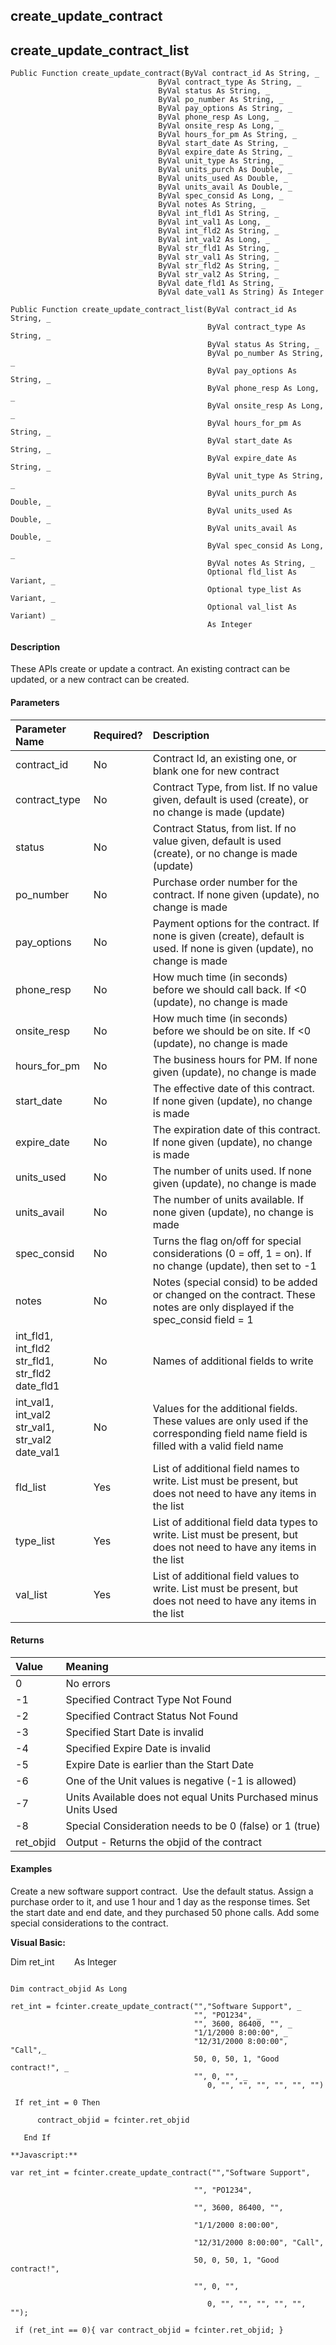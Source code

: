 create_update_contract
------------------------

create_update_contract_list
-----------------------------

```
Public Function create_update_contract(ByVal contract_id As String, _
                                 ByVal contract_type As String, _
                                 ByVal status As String, _
                                 ByVal po_number As String, _
                                 ByVal pay_options As String, _
                                 ByVal phone_resp As Long, _
                                 ByVal onsite_resp As Long, _
                                 ByVal hours_for_pm As String, _
                                 ByVal start_date As String, _
                                 ByVal expire_date As String, _
                                 ByVal unit_type As String, _
                                 ByVal units_purch As Double, _
                                 ByVal units_used As Double, _
                                 ByVal units_avail As Double, _
                                 ByVal spec_consid As Long, _
                                 ByVal notes As String, _
                                 ByVal int_fld1 As String, _
                                 ByVal int_val1 As Long, _
                                 ByVal int_fld2 As String, _
                                 ByVal int_val2 As Long, _
                                 ByVal str_fld1 As String, _
                                 ByVal str_val1 As String, _
                                 ByVal str_fld2 As String, _
                                 ByVal str_val2 As String, _
                                 ByVal date_fld1 As String, _
                                 ByVal date_val1 As String) As Integer
```

```
Public Function create_update_contract_list(ByVal contract_id As String, _
                                            ByVal contract_type As String, _
                                            ByVal status As String, _
                                            ByVal po_number As String, _
                                            ByVal pay_options As String, _
                                            ByVal phone_resp As Long, _
                                            ByVal onsite_resp As Long, _
                                            ByVal hours_for_pm As String, _
                                            ByVal start_date As String, _
                                            ByVal expire_date As String, _
                                            ByVal unit_type As String, _
                                            ByVal units_purch As Double, _
                                            ByVal units_used As Double, _
                                            ByVal units_avail As Double, _
                                            ByVal spec_consid As Long, _
                                            ByVal notes As String, _
                                            Optional fld_list As Variant, _
                                            Optional type_list As Variant, _
                                            Optional val_list As Variant) _
                                            As Integer
```

#### Description

These APIs create or update a contract. An existing contract can be updated, or a new contract can be created.

#### Parameters

| Parameter Name | Required? | Description |
|:--- |:--- |:--- |
| contract_id | No | Contract Id, an existing one, or blank one for new contract |
| contract_type | No | Contract Type, from list. If no value given, default is used (create), or no change is made (update) |
| status | No | Contract Status, from list. If no value given, default is used (create), or no change is made (update) |
| po_number | No | Purchase order number for the contract. If none given (update), no change is made |
| pay_options | No | Payment options for the contract. If none is given (create), default is used. If none is given (update), no change is made |
| phone_resp | No | How much time (in seconds) before we should call back. If <0 (update), no change is made |
| onsite_resp | No | How much time (in seconds) before we should be on site. If <0 (update), no change is made |
| hours_for_pm | No | The business hours for PM. If none given (update), no change is made |
| start_date | No | The effective date of this contract. If none given (update), no change is made |
| expire_date | No | The expiration date of this contract. If none given (update), no change is made |
| units_used | No | The number of units used. If none given (update), no change is made |
| units_avail | No | The number of units available. If none given (update), no change is made |
| spec_consid | No | Turns the flag on/off for special considerations (0 = off, 1 = on). If no change (update), then set to -1 |
| notes | No | Notes (special consid) to be added or changed on the contract. These notes are only displayed if the spec_consid field = 1 |
| int_fld1, int_fld2<br>str_fld1, str_fld2<br>date_fld1 | No | Names of additional fields to write |
| int_val1, int_val2<br>str_val1, str_val2<br>date_val1 | No | Values for the additional fields. These values are only used if the corresponding field name field is filled with a valid field name |
| fld_list | Yes | List of additional field names to write. List must be present, but does not need to have any items in the list |
| type_list | Yes | List of additional field data types to write. List must be present, but does not need to have any items in the list |
| val_list | Yes | List of additional field values to write. List must be present, but does not need to have any items in the list |

#### Returns

| Value | Meaning |
|:--- |:--- |
| 0 | No errors |
| -1 | Specified Contract Type Not Found |
| -2 | Specified Contract Status Not Found |
| -3 | Specified Start Date is invalid |
| -4 | Specified Expire Date is invalid |
| -5 | Expire Date is earlier than the Start Date |
| -6 | One of the Unit values is negative (-1 is allowed) |
| -7 | Units Available does not equal Units Purchased minus Units Used |
| -8 | Special Consideration needs to be 0 (false) or 1 (true) |
| ret_objid | Output - Returns the objid of the contract |

#### Examples

Create a new software support contract.  Use the default status. Assign a purchase order to it, and use 1 hour and 1 day as the response times. Set the start date and end date, and they purchased 50 phone calls. Add some special considerations to the contract.

**Visual Basic:**

Dim ret_int        As Integer
```

Dim contract_objid As Long

ret_int = fcinter.create_update_contract("","Software Support", _
                                         "", "PO1234", _
                                         "", 3600, 86400, "", _
                                         "1/1/2000 8:00:00", _
                                         "12/31/2000 8:00:00", "Call",_
                                         50, 0, 50, 1, "Good contract!", _
                                         "", 0, "", _
                                            0, "", "", "", "", "", "")

 If ret_int = 0 Then

      contract_objid = fcinter.ret_objid

   End If

**Javascript:**

var ret_int = fcinter.create_update_contract("","Software Support",

                                         "", "PO1234",

                                         "", 3600, 86400, "",

                                         "1/1/2000 8:00:00",

                                         "12/31/2000 8:00:00", "Call",

                                         50, 0, 50, 1, "Good contract!",

                                         "", 0, "",

                                            0, "", "", "", "", "", "");

 if (ret_int == 0){ var contract_objid = fcinter.ret_objid; }